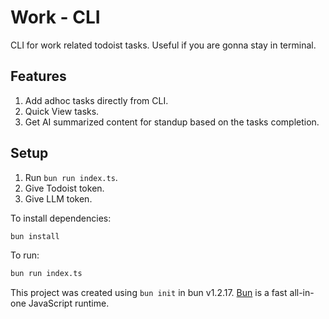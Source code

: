# Work - CLI

CLI for work related todoist tasks. Useful if you are gonna stay in terminal.

## Features 

1. Add adhoc tasks directly from CLI.
2. Quick View tasks.
3. Get AI summarized content for standup based on the tasks completion.

## Setup

1. Run `bun run index.ts`.
2. Give Todoist token.
3. Give LLM token.


To install dependencies:

```bash
bun install
```

To run:

```bash
bun run index.ts
```

This project was created using `bun init` in bun v1.2.17. [Bun](https://bun.sh) is a fast all-in-one JavaScript runtime.
